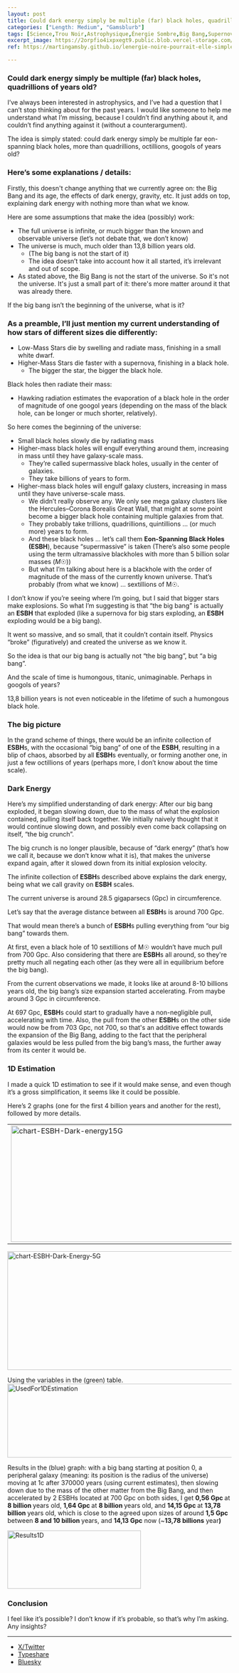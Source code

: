 ```yaml
---
layout: post
title: Could dark energy simply be multiple (far) black holes, quadrillions of years old?
categories: ["Length: Medium", "Gamsblurb"]
tags: [Science,Trou Noir,Astrophysique,Énergie Sombre,Big Bang,Supernova,Gravité,Radiation de Hawking,Théorie,Gamsblurb]
excerpt_image: https://2orpfio4ixpxegt9.public.blob.vercel-storage.com/blogPost/cm2ahfi7i008gl40cjwmp3gz6/preview-image-QwsKqpiRcVpytee3m576BTmcR18IBH.webp
ref: https://martingamsby.github.io/lenergie-noire-pourrait-elle-simplement-etre-constituee-de-multiples-trous-noirs-lointains-vieux-de-plusieurs-milliards-dannees

---
```


### **Could dark energy simply be multiple (far) black holes, quadrillions of years old?**

I’ve always been interested in astrophysics, and I’ve had a question that I can’t stop thinking about for the past years. I would like someone to help me understand what I’m missing, because I couldn’t find anything about it, and couldn’t find anything against it (without a counterargument). 

The idea is simply stated: could dark energy simply be multiple far eon-spanning black holes, more than quadrillions, octillions, googols of years old?

### Here’s some explanations / details:

Firstly, this doesn't change anything that we currently agree on: the Big Bang and its age, the effects of dark energy, gravity, etc. It just adds on top, explaining dark energy with nothing more than what we know.

Here are some assumptions that make the idea (possibly) work:

<ul>
 	<li style="font-weight: 400;"><span style="font-weight: 400;">The full universe is infinite, or much bigger than the known and observable universe (let’s not debate that, we don’t know)</span></li>
 	<li style="font-weight: 400;"><span style="font-weight: 400;">The universe is much, much older than 13,8 billion years old.</span>
<ul>
 	<li style="font-weight: 400;"><span style="font-weight: 400;">(The big bang is not the start of it)</span></li>
 	<li style="font-weight: 400;"><span style="font-weight: 400;">The idea doesn’t take into account how it all started, it’s irrelevant and out of scope.</span></li>
</ul>
</li>
 	<li style="font-weight: 400;"><span style="font-weight: 400;">As stated above, the Big Bang is not the start of the universe. So it's not the universe. It's just a small part of it: there's more matter around it that was already there.</span></li>
</ul>
If the big bang isn’t the beginning of the universe, what is it?

### As a preamble, I’ll just mention my current understanding of how stars of different sizes die differently:

<ul>
 	<li style="font-weight: 400;"><span style="font-weight: 400;">Low-Mass Stars die by swelling and radiate mass, finishing in a small white dwarf.</span></li>
 	<li style="font-weight: 400;"><span style="font-weight: 400;">Higher-Mass Stars die faster with a supernova, finishing in a black hole.</span>
<ul>
 	<li style="font-weight: 400;"><span style="font-weight: 400;">The bigger the star, the bigger the black hole.</span></li>
</ul>
</li>
</ul>
<span style="font-weight: 400;">Black holes then radiate their mass:</span>
<ul>
 	<li style="font-weight: 400;"><span style="font-weight: 400;">Hawking radiation estimates the evaporation of a black hole in the order of magnitude of one googol years (depending on the mass of the black hole, can be longer or much shorter, relatively).</span></li>
</ul>
<span style="font-weight: 400;">So here comes the beginning of the universe:</span>
<ul>
 	<li style="font-weight: 400;"><span style="font-weight: 400;">Small black holes slowly die by radiating mass</span></li>
 	<li style="font-weight: 400;"><span style="font-weight: 400;">Higher-mass black holes will engulf everything around them, increasing in mass until they have galaxy-scale mass.</span>
<ul>
 	<li style="font-weight: 400;"><span style="font-weight: 400;">They’re called supermassive black holes, usually in the center of galaxies.</span></li>
 	<li style="font-weight: 400;"><span style="font-weight: 400;">They take billions of years to form.</span></li>
</ul>
</li>
 	<li style="font-weight: 400;"><span style="font-weight: 400;">Higher-mass black holes will engulf galaxy clusters, increasing in mass until they have universe-scale mass. </span>
<ul>
 	<li style="font-weight: 400;"><span style="font-weight: 400;">We didn’t really observe any. We only see mega galaxy clusters like the Hercules–Corona Borealis Great Wall, that might at some point become a bigger black hole containing multiple galaxies from that.</span></li>
 	<li style="font-weight: 400;"><span style="font-weight: 400;">They probably take trillions, quadrillions, quintillions … (or much more) years to form.</span></li>
 	<li style="font-weight: 400;"><span style="font-weight: 400;">And these black holes … let’s call them </span><b>Eon-Spanning Black Holes (ESBH</b><span style="font-weight: 400;">), because “supermassive” is taken (There’s also some people using the term ultramassive blackholes with more than 5 billion solar masses</span><span style="font-weight: 400;"> (</span><i><span style="font-weight: 400;">M</span></i><span style="font-weight: 400;">☉</span><span style="font-weight: 400;">)</span><span style="font-weight: 400;">)</span></li>
 	<li style="font-weight: 400;"><span style="font-weight: 400;">But what I’m talking about here is a blackhole with the order of magnitude of the mass of the currently known universe. That’s probably (from what we know) … sextillions of M</span><span style="font-weight: 400;">☉</span><span style="font-weight: 400;">.</span></li>
</ul>
</li>
</ul>
<span style="font-weight: 400;">I don’t know if you’re seeing where I’m going, but I said that bigger stars make explosions. So what I’m suggesting is that “the big bang” is actually an </span><b>ESBH</b><span style="font-weight: 400;"> that exploded (like a supernova for big stars exploding, an </span><b>ESBH</b><span style="font-weight: 400;"> exploding would be a big bang).</span>

<span style="font-weight: 400;">It went so massive, and so small, that it couldn’t contain itself. Physics “broke” (figuratively) and created the universe as we know it.</span>

<span style="font-weight: 400;">So the idea is that our big bang is actually not “the big bang”, but “a big bang”.</span>

<span style="font-weight: 400;">And the scale of time is humongous, titanic, unimaginable. Perhaps in googols of years?</span>

<span style="font-weight: 400;">13,8 billion years is not even noticeable in the lifetime of such a humongous black hole.</span>

### The big picture

<span style="font-weight: 400;">In the grand scheme of things, there would be an infinite collection of </span><b>ESBH</b><span style="font-weight: 400;">s, with the occasional “big bang” of one of the </span><b>ESBH</b><span style="font-weight: 400;">, resulting in a blip of chaos, absorbed by all </span><b>ESBH</b><span style="font-weight: 400;">s eventually, or forming another one, in just a few octillions of years (perhaps more, I don’t know about the time scale).</span>

### Dark Energy

<span style="font-weight: 400;">Here’s my simplified understanding of dark energy: After our big bang exploded, it began slowing down, due to the mass of what the explosion contained, pulling itself back together. We initially naively thought that it would continue slowing down, and possibly even come back collapsing on itself, “the big crunch”.</span>

<span style="font-weight: 400;">The big crunch is no longer plausible, because of “dark energy” (that’s how we call it, because we don’t know what it is), that makes the universe expand again, after it slowed down from its initial explosion velocity.</span>

<span style="font-weight: 400;">The infinite collection of </span><b>ESBH</b><span style="font-weight: 400;">s described above explains the dark energy, being what we call gravity on </span><b>ESBH</b><span style="font-weight: 400;"> scales.</span>

<span style="font-weight: 400;">The current universe is around 28.5 gigaparsecs (Gpc) in circumference.</span>

<span style="font-weight: 400;">Let’s say that the average distance between all </span><b>ESBH</b><span style="font-weight: 400;">s is around 700 Gpc.</span>

<span style="font-weight: 400;">That would mean there’s a bunch of </span><b>ESBH</b><span style="font-weight: 400;">s pulling everything from “our big bang” towards them.</span>

<span style="font-weight: 400;">At first, even a black hole of 10 sextillions of M</span><span style="font-weight: 400;">☉</span><span style="font-weight: 400;"> wouldn’t have much pull from 700 Gpc. Also considering that there are </span><b>ESBH</b><span style="font-weight: 400;">s all around, so they're pretty much all negating each other (as they were all in equilibrium before the big bang).</span>

<span style="font-weight: 400;">From the current observations we made, it looks like at around 8-10 billions years old, the big bang’s size expansion started accelerating. From maybe around 3 Gpc in circumference.</span>

<span style="font-weight: 400;">At 697 Gpc, </span><b>ESBH</b><span style="font-weight: 400;">s could start to gradually have a non-negligible pull, accelerating with time. Also, the pull from the other </span><b>ESBH</b><span style="font-weight: 400;">s on the other side would now be from 703 Gpc, not 700, so that's an additive effect towards the expansion of the Big Bang, adding to the fact that the peripheral galaxies would be less pulled from the big bang’s mass, the further away from its center it would be.</span>

### 1D Estimation

<span style="font-weight: 400;">I made a quick 1D estimation to see if it would make sense, and even though it’s a gross simplification, it seems like it could be possible.</span>

<span style="font-weight: 400;">Here’s 2 graphs (one for the first 4 billion years and another for the rest), followed by more details.</span>

<a href="http://martingamsby.com/martin-gamsby/wp-content/uploads/2023/11/chart-ESBH-Dark-energy15G.png">
<table cellpadding=6><tr><td><img class="aligncenter wp-image-350 size-full" src="http://martingamsby.com/martin-gamsby/wp-content/uploads/2023/11/chart-ESBH-Dark-energy15G.png" alt="chart-ESBH-Dark-energy15G" width="639" height="262" /></td></tr></table>
</a><a href="http://martingamsby.com/martin-gamsby/wp-content/uploads/2023/11/chart-ESBH-Dark-Energy-5G.png"><img class="aligncenter wp-image-351 size-full" src="http://martingamsby.com/martin-gamsby/wp-content/uploads/2023/11/chart-ESBH-Dark-Energy-5G.png" alt="chart-ESBH-Dark-Energy-5G" width="639" height="267" /></a>

<span style="font-weight: 400;">Using the variables in the (green) table.</span> <a href="http://martingamsby.com/martin-gamsby/wp-content/uploads/2023/11/UsedFor1DEstimation.png"><img class="aligncenter wp-image-353 size-full" src="http://martingamsby.com/martin-gamsby/wp-content/uploads/2023/11/UsedFor1DEstimation.png" alt="UsedFor1DEstimation" width="522" height="166" /></a>

<span style="font-weight: 400;">Results in the (blue) graph: with a big bang starting at position 0, a peripheral galaxy (meaning: its position is the radius of the universe) moving at 1c after 370000 years (using current estimates), then slowing down due to the mass of the other matter from the Big Bang, and then accelerated by 2 ESBHs located at 700 Gpc on both sides, I get </span><b>0,56 Gpc </b><span style="font-weight: 400;">at </span><b>8 billion </b><span style="font-weight: 400;">years old, </span><b>1,64 Gpc </b><span style="font-weight: 400;">at </span><b>8 billion </b><span style="font-weight: 400;">years old, and </span><b>14,15 Gpc </b><span style="font-weight: 400;">at </span><b>13,78 billion </b><span style="font-weight: 400;">years old, which is close to the agreed upon sizes of around </span><b>1,5 Gpc</b><span style="font-weight: 400;"> between </span><b>8 and 10 billion </b><span style="font-weight: 400;">years, and </span><b>14,13 Gpc</b><span style="font-weight: 400;"> now (~</span><b>13,78 billions</b><span style="font-weight: 400;"> year</span><b>)</b>

<a href="http://martingamsby.com/martin-gamsby/wp-content/uploads/2023/11/Results1D.png"><img class="aligncenter wp-image-354 size-medium" src="http://martingamsby.com/martin-gamsby/wp-content/uploads/2023/11/Results1D-300x131.png" alt="Results1D" width="300" height="131" /></a>

### Conclusion

<span style="font-weight: 400;">I feel like it’s possible? I don’t know if it’s probable, so that’s why I’m asking. Any insights?</span>

---

- [X/Twitter](https://x.com/Martin_Gamsby/status/1846185434423984312)
- [Typeshare](https://typeshare.co/martingamsby/posts/could-dark-energy-simply-be-multiple-far-black-holes-quadrillions-of-years-old)
- [Bluesky](https://bsky.app/profile/martingamsby.bsky.social/post/3l7hfjtdwk72c)

